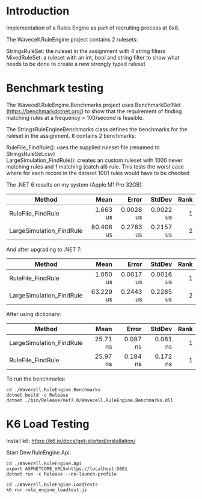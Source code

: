 # Introduction

Implementation of a Rules Engine as part of recruiting process at 8x8.

The Wavecell.RuleEngine project contains 2 rulesets:

StringsRuleSet: the ruleset in the assignment with 4 string filters  
MixedRuleSet: a ruleset with an int, bool and string filter to show what needs to be done to create a new strongly typed ruleset  

# Benchmark testing

The Wavecell.RuleEngine.Benchmarks project uses BenchmarkDotNet (https://benchmarkdotnet.org/) to show that the requirement of finding matching rules at a frequency > 100/second is feasible. 

The StringsRuleEngineBenchmarks class defines the benchmarks for the ruleset in the assignment. It contains 2 benchmarks:

RuleFile_FindRule(): uses the supplied ruleset file (renamed to StringsRuleSet.csv)  
LargeSimulation_FindRule(): creates an custom ruleset with 1000 never matching rules and 1 matching (catch all) rule. This tests the worst case where for each record in the dataset 1001 rules would have to be checked

The .NET 6 results on my system (Apple M1 Pro 32GB):

|                   Method |      Mean |     Error |    StdDev | Rank |
|------------------------- |----------:|----------:|----------:|-----:|
|        RuleFile_FindRule |  1.663 us | 0.0028 us | 0.0022 us |    1 |
| LargeSimulation_FindRule | 80.406 us | 0.2763 us | 0.2157 us |    2 |

And after upgrading to .NET 7:

|                   Method |      Mean |     Error |    StdDev | Rank |
|------------------------- |----------:|----------:|----------:|-----:|
|        RuleFile_FindRule |  1.050 us | 0.0017 us | 0.0016 us |    1 |
| LargeSimulation_FindRule | 63.229 us | 0.2443 us | 0.2285 us |    2 |

After using dictionary:

|                   Method |     Mean |    Error |   StdDev | Rank |
|------------------------- |---------:|---------:|---------:|-----:|
| LargeSimulation_FindRule | 25.71 ns | 0.097 ns | 0.081 ns |    1 |
|        RuleFile_FindRule | 25.97 ns | 0.184 ns | 0.172 ns |    1 |

To run the benchmarks:

```shell
cd ./Wavecell.RuleEngine.Benchmarks
dotnet build -c Release
dotnet ./bin/Release/net7.0/Wavecell.RuleEngine.Benchmarks.dll
```

# K6 Load Testing

Install k6: https://k6.io/docs/get-started/installation/

Start Dnw.RuleEngine.Api:

```shell
cd ./Wavecell.RuleEngine.Api
export ASPNETCORE_URLS=https://localhost:5001
dotnet run -c Release --no-launch-profile
```

```shell
cd ./Wavecell.RuleEngine.LoadTests
k6 run rule_engine_loadtest.js
```
